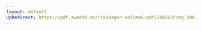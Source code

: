 ```yaml
---
layout: default
UpRedirect: https://pdf.swedeb.se/riksdagen-volumeG-pdf/200203/reg_200203/reg_200203_0199.pdf
---
```

